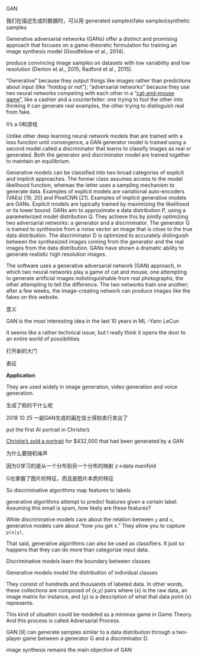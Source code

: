 GAN



我们在描述生成的数据时，可以用 generated samples\fake samples\synthetic samples



Generative adversarial networks (GANs) offer a distinct and promising approach that focuses on a game-theoretic formulation for training an image synthesis model (Goodfellow et al., 2014).





produce convincing image samples on datasets with low variability and low resolution (Denton et al., 2015; Radford et al., 2015).





“Generative” because they output things like images rather than predictions about input (like “hotdog or not”); “adversarial networks” because they use two neural networks competing with each other in a “[cat-and-mouse game](https://www.nytimes.com/interactive/2018/01/02/technology/ai-generated-photos.html)”, like a cashier and a counterfeiter: one trying to fool the other into thinking it can generate real examples, the other trying to distinguish real from fake.



it’s a 0和游戏



Unlike other deep learning neural network models that are trained with a loss function until convergence, a GAN generator model is trained using a second model called a discriminator that learns to classify images as real or generated. Both the generator and discriminator model are trained together to maintain an equilibrium.



Generative models can be classified into two broad categories of explicit and implicit approaches. The former class assumes access to the model likelihood function, whereas the latter uses a sampling mechanism to generate data. Examples of explicit models are variational auto-encoders (VAEs) [19, 20] and PixelCNN [21]. Examples of implicit generative models are GANs. Explicit models are typically trained by maximizing the likelihood or its lower bound. GANs aim to approximate a data distribution P, using a parameterized model distribution Q. They achieve this by jointly optimizing two adversarial networks: a generator and a discriminator. The generator G is trained to synthesize from a noise vector an image that is close to the true data distribution. The discriminator D is optimized to accurately distinguish between the synthesized images coming from the generator and the real images from the data distribution. GANs have shown a dramatic ability to generate realistic high resolution images.





The software uses a generative adversarial network (GAN) approach, in which two neural networks play a game of cat and mouse, one attempting to generate artificial images indistinguishable from real photographs, the other attempting to tell the difference. The two networks train one another; after a few weeks, the image-creating network can produce images like the fakes on this website.



意义

GAN is the most interesting idea in the last 10 years in ML -Yann LeCun



It seems like a rather technical issue, but I really think it opens the door to an entire world of possibilities.

打开新的大门

表征



**Application**

They are used widely in image generation, video generation and voice generation.



生成了假的干什么呢

2018 10 25 一副GAN生成的画在佳士得拍卖行卖出了

put the first AI portrait in Christie’s

[Christie’s sold a portrait](https://www.theverge.com/2018/10/23/18013190/ai-art-portrait-auction-christies-belamy-obvious-robbie-barrat-gans) for $432,000 that had been generated by a GAN



为什么要随机噪声

因为G学习的是从一个分布到另一个分布的映射 z->data manifold

G也掌握了图片的特征，而且是图片本质的特征





So discriminative algorithms map features to labels

generative algorithms attempt to predict features given a certain label. Assuming this email is spam, how likely are these features? 

While discriminative models care about the relation between `y` and `x`, generative models care about “how you get x.” They allow you to capture `p(x|y)`,



That said, generative algorithms can also be used as classifiers. It just so happens that they can do more than categorize input data.



Discriminative models learn the boundary between classes

Generative models model the distribution of individual classes







They consist of hundreds and thousands of labeled data. In other words, these collections are composed of *(x,y)* pairs where (x) is the raw data, an image matrix for instance, and (y) is a description of what that data point (x) represents.





This kind of situation could be modeled as a minimax game in Game Theory. And this process is called Adversarial Process.





GAN [9] can generate samples similar to a data distribution through a two-player game between a generator G and a discriminator D.

image synthesis remains the main objective of GAN